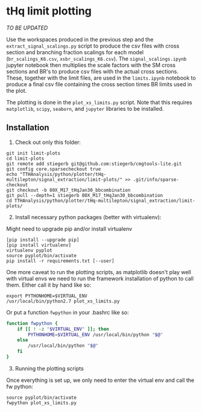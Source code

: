 # tHq limit plotting

*TO BE UPDATED*

Use the workspaces produced in the previous step and the `extract_signal_scalings.py` script to produce the csv files with cross section and branching fraction scalings for each model (`br_scalings_K6.csv`, `xsbr_scalings_K6.csv`). The `signal_scalings.ipynb` jupyter notebook then multiplies the scale factors with the SM cross sections and BR's to produce csv files with the actual cross sections. These, together with the limit files, are used in the `limits.ipynb` notebook to produce a final csv file containing the cross section times BR limits used in the plot.

The plotting is done in the `plot_xs_limits.py` script. Note that this requires `matplotlib`, `scipy`, `seaborn`, and `jupyter` libraries to be installed.


## Installation

1. Check out only this folder:

```
git init limit-plots
cd limit-plots
git remote add stiegerb git@github.com:stiegerb/cmgtools-lite.git
git config core.sparsecheckout true
echo "TTHAnalysis/python/plotter/tHq-multilepton/signal_extraction/limit-plots/" >> .git/info/sparse-checkout
git checkout -b 80X_M17_tHqJan30_bbcombination
git pull --depth=1 stiegerb 80X_M17_tHqJan30_bbcombination
cd TTHAnalysis/python/plotter/tHq-multilepton/signal_extraction/limit-plots/
```

2. Install necessary python packages (better with virtualenv):

Might need to upgrade pip and/or install virtualenv

```
[pip install --upgrade pip]
[pip install virtualenv]
virtualenv pyplot
source pyplot/bin/activate
pip install -r requirements.txt [--user]
```

One more caveat to run the plotting scripts, as matplotlib doesn't play well with virtual envs we need to run the framework installation of python to call them. Either call it by hand like so:

```
export PYTHONHOME=$VIRTUAL_ENV
/usr/local/bin/python2.7 plot_xs_limits.py
```

Or put a function `fwpython` in your .bashrc like so:

```bash
function fwpython {
    if [[ ! -z "$VIRTUAL_ENV" ]]; then
        PYTHONHOME=$VIRTUAL_ENV /usr/local/bin/python "$@"
    else
        /usr/local/bin/python "$@"
    fi
}
```

3. Running the plotting scripts

Once everything is set up, we only need to enter the virtual env and call the fw python:

```
source pyplot/bin/activate
fwpython plot_xs_limits.py
```
